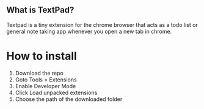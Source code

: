 ## What is TextPad?

Textpad is a tiny extension for the chrome browser that acts as a todo list or general note taking app whenever you open a new tab
in chrome.

How to install
=======

  1. Download the repo
  2. Goto Tools > Extensions
  3. Enable Developer Mode
  4. Click Load unpacked extensions
  5. Choose the path of the downloaded folder
